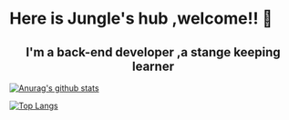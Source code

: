 # Here is Jungle's hub ,welcome!! 👋

 ##  <center> I'm a back-end developer ,a stange keeping learner </center>

[![Anurag's github stats](https://github-readme-stats.vercel.app/api?username=dgjungleP&count_private=true&show_icons=true&show_owner=true)](https://github.com/anuraghazra/github-readme-stats)

[![Top Langs](https://github-readme-stats.vercel.app/api/top-langs/?username=dgjungleP&layout=compact)](https://github.com/anuraghazra/github-readme-stats)
<!--
**dgjungleP/dgjungleP** is a ✨ _special_ ✨ repository because its `README.md` (this file) appears on your GitHub profile.

Here are some ideas to get you started:

- 🔭 I’m currently working on ...
- 🌱 I’m currently learning ...
- 👯 I’m looking to collaborate on ...
- 🤔 I’m looking for help with ...
- 💬 Ask me about ...
- 📫 How to reach me: ...
- 😄 Pronouns: ...
- ⚡ Fun fact: ...
-->
